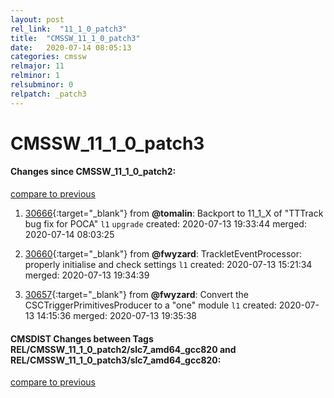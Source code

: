 ```yaml
---
layout: post
rel_link:  "11_1_0_patch3"
title:  "CMSSW_11_1_0_patch3"
date:   2020-07-14 08:05:13
categories: cmssw
relmajor: 11
relminor: 1
relsubminor: 0
relpatch: _patch3
---
```


# CMSSW_11_1_0_patch3
#### Changes since CMSSW_11_1_0_patch2:
[compare to previous](https://github.com/cms-sw/cmssw/compare/CMSSW_11_1_0_patch2...CMSSW_11_1_0_patch3)



1. [30666](http://github.com/cms-sw/cmssw/pull/30666){:target="_blank"}  from **@tomalin**: Backport to 11_1_X of "TTTrack bug fix for POCA"  `l1`  `upgrade`  created: 2020-07-13 19:33:44 merged: 2020-07-14 08:03:25



2. [30660](http://github.com/cms-sw/cmssw/pull/30660){:target="_blank"}  from **@fwyzard**: TrackletEventProcessor: properly initialise and check settings `l1`  created: 2020-07-13 15:21:34 merged: 2020-07-13 19:34:39



3. [30657](http://github.com/cms-sw/cmssw/pull/30657){:target="_blank"}  from **@fwyzard**: Convert the CSCTriggerPrimitivesProducer to a "one" module `l1`  created: 2020-07-13 14:15:36 merged: 2020-07-13 19:35:38



#### CMSDIST Changes between Tags REL/CMSSW_11_1_0_patch2/slc7_amd64_gcc820 and REL/CMSSW_11_1_0_patch3/slc7_amd64_gcc820:
[compare to previous](https://github.com/cms-sw/cmsdist/compare/REL/CMSSW_11_1_0_patch2/slc7_amd64_gcc820...REL/CMSSW_11_1_0_patch3/slc7_amd64_gcc820)


